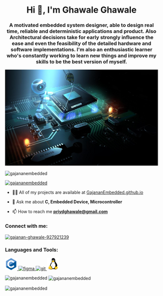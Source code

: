 <h1 align="center">Hi 👋, I'm Ghawale Ghawale</h1>
<h3 align="center">A motivated embedded system designer, able to design real time, reliable and deterministic applications and product. Also Architectural decisions take for early strongly influence the ease and even the feasibility of the detailed hardware and software implementations. I'm also an enthusiastic learner who's constantly working to learn new things and improve my skills to be the best version of myself.</h3>

<img src="https://github.com/GajananEmbedded/GajananEmbedded/blob/main/bg.jpg"/>

<p align="left"> <img src="https://komarev.com/ghpvc/?username=gajananembedded&label=Profile%20views&color=0e75b6&style=flat" alt="gajananembedded" /> </p>

<p align="left"> <a href="https://github.com/ryo-ma/github-profile-trophy"><img src="https://github-profile-trophy.vercel.app/?username=gajananembedded" alt="gajananembedded" /></a> </p>

- 👨‍💻 All of my projects are available at [GajananEmbedded.github.io](GajananEmbedded.github.io)

- 💬 Ask me about **C, Embedded Device, Microcontroller**

- 📫 How to reach me **priydghawale@gmail.com**

<h3 align="left">Connect with me:</h3>
<p align="left">
<a href="https://linkedin.com/in/gajanan-ghawale-927921239" target="blank"><img align="center" src="https://raw.githubusercontent.com/rahuldkjain/github-profile-readme-generator/master/src/images/icons/Social/linked-in-alt.svg" alt="gajanan-ghawale-927921239" height="30" width="40" /></a>
</p>

<h3 align="left">Languages and Tools:</h3>
<p align="left"> <a href="https://www.cprogramming.com/" target="_blank" rel="noreferrer"> <img src="https://raw.githubusercontent.com/devicons/devicon/master/icons/c/c-original.svg" alt="c" width="40" height="40"/> </a> <a href="https://www.figma.com/" target="_blank" rel="noreferrer"> <img src="https://www.vectorlogo.zone/logos/figma/figma-icon.svg" alt="figma" width="40" height="40"/> </a> <a href="https://git-scm.com/" target="_blank" rel="noreferrer"> <img src="https://www.vectorlogo.zone/logos/git-scm/git-scm-icon.svg" alt="git" width="40" height="40"/> </a> <a href="https://www.linux.org/" target="_blank" rel="noreferrer"> <img src="https://raw.githubusercontent.com/devicons/devicon/master/icons/linux/linux-original.svg" alt="linux" width="40" height="40"/> </a> </p>

<p><img align="left" src="https://github-readme-stats.vercel.app/api/top-langs?username=gajananembedded&show_icons=true&locale=en&layout=compact" alt="gajananembedded" /></p>

<p>&nbsp;<img align="center" src="https://github-readme-stats.vercel.app/api?username=gajananembedded&show_icons=true&locale=en" alt="gajananembedded" /></p>

<p><img align="center" src="https://github-readme-streak-stats.herokuapp.com/?user=gajananembedded&" alt="gajananembedded" /></p>
